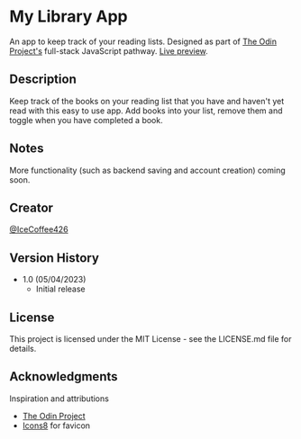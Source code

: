 # My Library App

An app to keep track of your reading lists. Designed as part of [The Odin Project's](https://www.theodinproject.com/) full-stack JavaScript pathway. [Live preview](https://icecoffee426.github.io/my-library).

## Description

Keep track of the books on your reading list that you have and haven't yet read with this easy to use app. Add books into your list, remove them and toggle when you have completed a book.

## Notes

More functionality (such as backend saving and account creation) coming soon.

## Creator

[@IceCoffee426](https://github.com/icecoffee426)

## Version History

- 1.0 (05/04/2023)
  - Initial release

## License

This project is licensed under the MIT License - see the LICENSE.md file for details.

## Acknowledgments

Inspiration and attributions

- [The Odin Project](https://www.theodinproject.com)
- [Icons8](https://icons8.com/) for favicon

